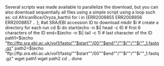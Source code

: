 Several scripts was made available to parallelize the download, but you can also download sequentially all files using a simple script using a loop such as:
cd AfricanRice/Oryza_barthii
for i in {ERR2008855 ERR2008856 ERR2008857 .. }; #all SRA/EBI accession ID to download
  mkdir $i # create a directory for each run
  cd $i
  do start(echo -n $i| head -c 6) # first 6 characters of the ID
  end=$(echo -n $i| tail -c 1) # last character of the ID
  path1=$(echo "ftp://ftp.sra.ebi.ac.uk/vol1/fastq/""$start""/00""$end""/""$i""/""$i""_1.fastq.gz"
  path2=$(echo "ftp://ftp.sra.ebi.ac.uk/vol1/fastq/""$start""/00""$end""/""$i""/""$i""_1.fastq.gz"
  wget path1
  wget path2
  cd ..
done
